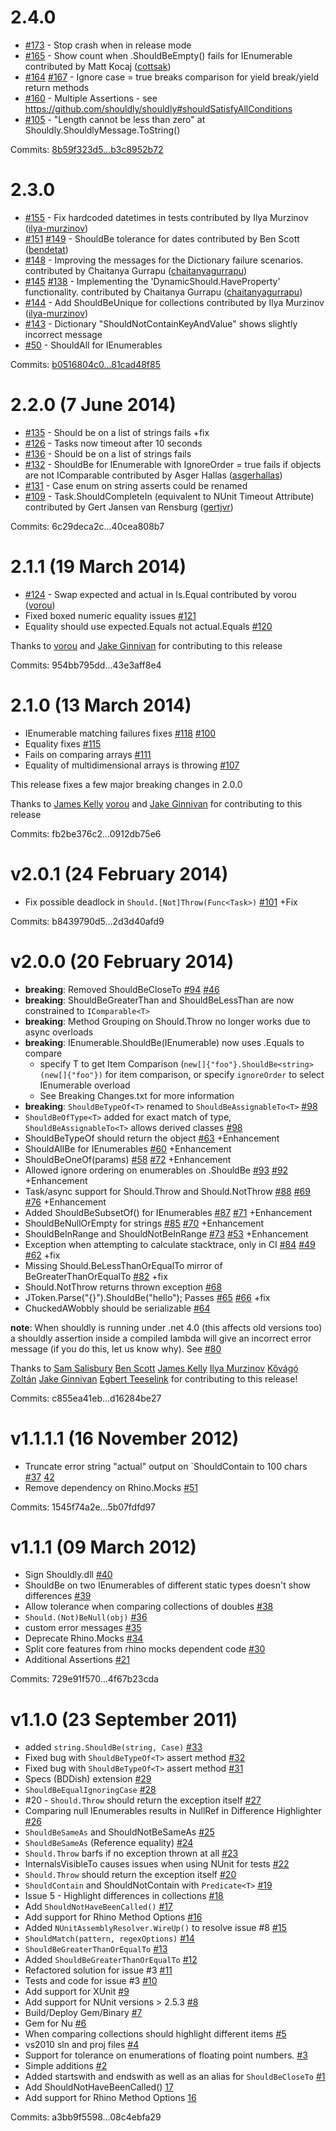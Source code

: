 # 2.4.0

 - [#173](https://github.com/shouldly/shouldly/pull/173) - Stop crash when in release mode
 - [#165](https://github.com/shouldly/shouldly/pull/165) - Show count when .ShouldBeEmpty() fails for IEnumerable contributed by Matt Kocaj ([cottsak](https://github.com/cottsak))
 - [#164](https://github.com/shouldly/shouldly/issues/164) [#167](https://github.com/shouldly/shouldly/pull/167) - Ignore case = true breaks comparison for yield break/yield return methods
 - [#160](https://github.com/shouldly/shouldly/issues/160) - Multiple Assertions - see https://github.com/shouldly/shouldly#shouldSatisfyAllConditions
 - [#105](https://github.com/shouldly/shouldly/issues/105) - "Length cannot be less than zero" at Shouldly.ShouldlyMessage.ToString()

Commits: [8b59f323d5...b3c8952b72](https://github.com/shouldly/shouldly/compare/8b59f323d5...b3c8952b72)


# 2.3.0

 - [#155](https://github.com/shouldly/shouldly/pull/155) - Fix hardcoded datetimes in tests contributed by Ilya Murzinov ([ilya-murzinov](https://github.com/ilya-murzinov))
 - [#151](https://github.com/shouldly/shouldly/pull/151) [#149](https://github.com/shouldly/shouldly/issues/149) - ShouldBe tolerance for dates contributed by Ben Scott ([bendetat](https://github.com/bendetat))
 - [#148](https://github.com/shouldly/shouldly/pull/148) - Improving the messages for the Dictionary failure scenarios. contributed by Chaitanya Gurrapu ([chaitanyagurrapu](https://github.com/chaitanyagurrapu))
 - [#145](https://github.com/shouldly/shouldly/pull/145) [#138](https://github.com/shouldly/shouldly/issues/138) - Implementing the 'DynamicShould.HaveProperty' functionality. contributed by Chaitanya Gurrapu ([chaitanyagurrapu](https://github.com/chaitanyagurrapu))
 - [#144](https://github.com/shouldly/shouldly/pull/144) - Add ShouldBeUnique for collections contributed by Ilya Murzinov ([ilya-murzinov](https://github.com/ilya-murzinov))
 - [#143](https://github.com/shouldly/shouldly/issues/143) - Dictionary "ShouldNotContainKeyAndValue" shows slightly incorrect message
 - [#50](https://github.com/shouldly/shouldly/issues/50) - ShouldAll for IEnumerables

Commits: [b0516804c0...81cad48f85](https://github.com/shouldly/shouldly/compare/b0516804c0...81cad48f85)


# 2.2.0 (7 June 2014)

 - [#135](https://github.com/shouldly/shouldly/issues/135) - Should be on a list of strings fails +fix
 - [#126](https://github.com/shouldly/shouldly/pull/126) - Tasks now timeout after 10 seconds
 - [#136](https://github.com/shouldly/shouldly/pull/136) - Should be on a list of strings fails
 - [#132](https://github.com/shouldly/shouldly/pull/132) - ShouldBe for IEnumerable with IgnoreOrder = true fails if objects are not IComparable contributed by Asger Hallas ([asgerhallas](https://github.com/asgerhallas))
 - [#131](https://github.com/shouldly/shouldly/issues/131) - Case enum on string asserts could be renamed
 - [#109](https://github.com/shouldly/shouldly/issues/109) - Task.ShouldCompleteIn (equivalent to NUnit Timeout Attribute) contributed by Gert Jansen van Rensburg ([gertjvr](https://github.com/gertjvr))

Commits: 6c29deca2c...40cea808b7


# 2.1.1 (19 March 2014)

 - [#124](https://github.com/shouldly/shouldly/pull/124) - Swap expected and actual in Is.Equal contributed by vorou ([vorou](https://github.com/vorou))
 - Fixed boxed numeric equality issues [#121](https://github.com/shouldly/shouldly/issues/121)
 - Equality should use expected.Equals not actual.Equals [#120](https://github.com/shouldly/shouldly/issues/120)

Thanks to [vorou](https://github.com/vorou) and [Jake Ginnivan](https://github.com/jakeginnivan) for contributing to this release

Commits: 954bb795dd...43e3aff8e4


# 2.1.0 (13 March 2014)

 - IEnumerable matching failures fixes [#118](https://github.com/shouldly/shouldly/issues/118) [#100](https://github.com/shouldly/shouldly/issues/100)
 - Equality fixes [#115](https://github.com/shouldly/shouldly/pull/115)
 - Fails on comparing arrays [#111](https://github.com/shouldly/shouldly/issues/111)
 - Equality of multidimensional arrays is throwing [#107](https://github.com/shouldly/shouldly/issues/107)

This release fixes a few major breaking changes in 2.0.0

Thanks to [James Kelly](https://github.com/jmkelly) [vorou](https://github.com/vorou) and [Jake Ginnivan](https://github.com/jakeginnivan) for contributing to this release

Commits: fb2be376c2...0912db75e6


# v2.0.1 (24 February 2014)

 - Fix possible deadlock in `Should.[Not]Throw(Func<Task>)` [#101](https://github.com/shouldly/shouldly/issues/101) +Fix

Commits: b8439790d5...2d3d40afd9


# v2.0.0 (20 February 2014)

 - **breaking**: Removed ShouldBeCloseTo [#94](https://github.com/shouldly/shouldly/pull/94) [#46](https://github.com/shouldly/shouldly/issues/46)
 - **breaking**: ShouldBeGreaterThan and ShouldBeLessThan are now constrained to `IComparable<T>`
 - **breaking**: Method Grouping on Should.Throw no longer works due to async overloads
 - **breaking**: IEnumerable.ShouldBe(IEnumerable) now uses .Equals to compare
     - specify T to get Item Comparison (`new[]{"foo"}.ShouldBe<string>(new[]{"foo"})` for item comparison, or specify `ignoreOrder` to select IEnumerable overload
     - See Breaking Changes.txt for more information
 - **breaking**: `ShouldBeTypeOf<T>` renamed to `ShouldBeAssignableTo<T>` [#98](https://github.com/shouldly/shouldly/issues/98)
 - `ShouldBeOfType<T>` added for exact match of type, `ShouldBeAssignableTo<T>` allows derived classes [#98](https://github.com/shouldly/shouldly/issues/98)
 - ShouldBeTypeOf should return the object [#63](https://github.com/shouldly/shouldly/pull/63) +Enhancement
 - ShouldAllBe for IEnumerables [#60](https://github.com/shouldly/shouldly/pull/60) +Enhancement
 - ShouldBeOneOf(params) [#58](https://github.com/shouldly/shouldly/issues/58) [#72](https://github.com/shouldly/shouldly/pull/72) +Enhancement
 - Allowed ignore ordering on enumerables on .ShouldBe [#93](https://github.com/shouldly/shouldly/pull/93) [#92](https://github.com/shouldly/shouldly/issues/92) +Enhancement
 - Task/async support for Should.Throw and Should.NotThrow [#88](https://github.com/shouldly/shouldly/pull/88) [#69](https://github.com/shouldly/shouldly/issues/69) [#76](https://github.com/shouldly/shouldly/pull/76) +Enhancement
 - Added ShouldBeSubsetOf() for IEnumerables [#87](https://github.com/shouldly/shouldly/pull/87) [#71](https://github.com/shouldly/shouldly/issues/71) +Enhancement
 - ShouldBeNullOrEmpty for strings [#85](https://github.com/shouldly/shouldly/pull/85) [#70](https://github.com/shouldly/shouldly/issues/70) +Enhancement
 - ShouldBeInRange and ShouldNotBeInRange [#73](https://github.com/shouldly/shouldly/pull/73) [#53](https://github.com/shouldly/shouldly/issues/53) +Enhancement
 - Exception when attempting to calculate stacktrace, only in CI [#84](https://github.com/shouldly/shouldly/pull/84) [#49](https://github.com/shouldly/shouldly/issues/49) [#62](https://github.com/shouldly/shouldly/issues/62) +fix
 - Missing Should.BeLessThanOrEqualTo mirror of BeGreaterThanOrEqualTo [#82](https://github.com/shouldly/shouldly/issues/82) +fix
 - Should.NotThrow returns thrown exception [#68](https://github.com/shouldly/shouldly/pull/68)
 - JToken.Parse("{}").ShouldBe("hello"); Passes [#65](https://github.com/shouldly/shouldly/issues/65) [#66](https://github.com/shouldly/shouldly/pull/66) +fix
 - ChuckedAWobbly should be serializable [#64](https://github.com/shouldly/shouldly/pull/64)

**note**: When shouldly is running under .net 4.0 (this affects old versions too) a shouldly assertion inside a compiled lambda will give an incorrect error message (if you do this, let us know why). See [#80](https://github.com/shouldly/shouldly/issues/80)

Thanks to [Sam Salisbury](https://github.com/samsalisbury) [Ben Scott](https://github.com/bendetat) [James Kelly](https://github.com/jmkelly) [Ilya Murzinov](https://github.com/ilya-murzinov) [Kővágó Zoltán](https://github.com/DirtYiCE) [Jake Ginnivan](https://github.com/jakeginnivan) [Egbert Teeselink](https://github.com/eteeselink) for contributing to this release!

Commits: c855ea41eb...d16284be27


# v1.1.1.1 (16 November 2012)

 - Truncate error string "actual" output on `ShouldContain to 100 chars [#37](https://github.com/shouldly/shouldly/issues/37) [42](https://github.com/shouldly/shouldly/pull/42)
 - Remove dependency on Rhino.Mocks [#51](https://github.com/shouldly/shouldly/issues/51)

Commits: 1545f74a2e...5b07fdfd97


# v1.1.1 (09 March 2012)

 - Sign Shouldly.dll [#40](https://github.com/shouldly/shouldly/issues/40)
 - ShouldBe on two IEnumerables of different static types doesn't show differences [#39](https://github.com/shouldly/shouldly/issues/39)
 - Allow tolerance when comparing collections of doubles [#38](https://github.com/shouldly/shouldly/issues/38)
 - `Should.(Not)BeNull(obj)` [#36](https://github.com/shouldly/shouldly/issues/36)
 - custom error messages [#35](https://github.com/shouldly/shouldly/issues/35)
 - Deprecate Rhino.Mocks [#34](https://github.com/shouldly/shouldly/issues/34)
 - Split core features from rhino mocks dependent code [#30](https://github.com/shouldly/shouldly/issues/30)
 - Additional Assertions [#21](https://github.com/shouldly/shouldly/issues/21)

Commits: 729e91f570...4f67b23cda


# v1.1.0 (23 September 2011)

 - added `string.ShouldBe(string, Case)` [#33](https://github.com/shouldly/shouldly/pull/33)
 - Fixed bug with `ShouldBeTypeOf<T>` assert method [#32](https://github.com/shouldly/shouldly/pull/32)
 - Fixed bug with `ShouldBeTypeOf<T>` assert method [#31](https://github.com/shouldly/shouldly/pull/31)
 - Specs (BDDish) extension [#29](https://github.com/shouldly/shouldly/pull/29)
 - `ShouldBeEqualIgnoringCase` [#28](https://github.com/shouldly/shouldly/pull/28)
 - #20 - `Should.Throw` should return the exception itself [#27](https://github.com/shouldly/shouldly/pull/27)
 - Comparing null IEnumerables results in NullRef in Difference Highlighter [#26](https://github.com/shouldly/shouldly/issues/26)
 - `ShouldBeSameAs` and ShouldNotBeSameAs [#25](https://github.com/shouldly/shouldly/pull/25)
 - `ShouldBeSameAs` (Reference equality) [#24](https://github.com/shouldly/shouldly/issues/24)
 - `Should.Throw` barfs if no exception thrown at all [#23](https://github.com/shouldly/shouldly/issues/23)
 - InternalsVisibleTo causes issues when using NUnit for tests [#22](https://github.com/shouldly/shouldly/issues/22)
 - `Should.Throw` should return the exception itself [#20](https://github.com/shouldly/shouldly/issues/20)
 - `ShouldContain` and ShouldNotContain with `Predicate<T>` [#19](https://github.com/shouldly/shouldly/issues/19)
 - Issue 5 - Highlight differences in collections [#18](https://github.com/shouldly/shouldly/pull/18)
 - Add `ShouldNotHaveBeenCalled()` [#17](https://github.com/shouldly/shouldly/issues/17)
 - Add support for Rhino Method Options [#16](https://github.com/shouldly/shouldly/issues/16)
 - Added `NUnitAssemblyResolver.WireUp()` to resolve issue #8 [#15](https://github.com/shouldly/shouldly/pull/15)
 - `ShouldMatch(pattern, regexOptions)` [#14](https://github.com/shouldly/shouldly/issues/14)
 - `ShouldBeGreaterThanOrEqualTo` [#13](https://github.com/shouldly/shouldly/pull/13)
 - Added `ShouldBeGreaterThanOrEqualTo` [#12](https://github.com/shouldly/shouldly/pull/12)
 - Refactored solution for issue #3 [#11](https://github.com/shouldly/shouldly/pull/11)
 - Tests and code for issue #3 [#10](https://github.com/shouldly/shouldly/pull/10)
 - Add support for XUnit [#9](https://github.com/shouldly/shouldly/issues/9)
 - Add support for NUnit versions > 2.5.3 [#8](https://github.com/shouldly/shouldly/issues/8)
 - Build/Deploy Gem/Binary [#7](https://github.com/shouldly/shouldly/pull/7)
 - Gem for Nu [#6](https://github.com/shouldly/shouldly/issues/6)
 - When comparing collections should highlight different items [#5](https://github.com/shouldly/shouldly/issues/5)
 - vs2010 sln and proj files [#4](https://github.com/shouldly/shouldly/issues/4)
 - Support for tolerance on enumerations of floating point numbers. [#3](https://github.com/shouldly/shouldly/issues/3)
 - Simple additions [#2](https://github.com/shouldly/shouldly/pull/2)
 - Added startswith and endswith as well as an alias for `ShouldBeCloseTo` [#1](https://github.com/shouldly/shouldly/pull/1)
 - Add ShouldNotHaveBeenCalled() [17](https://github.com/shouldly/shouldly/issues/17)
 - Add support for Rhino Method Options [16](https://github.com/shouldly/shouldly/issues/16)

Commits: a3bb9f5598...08c4ebfa29
